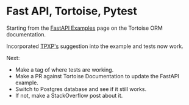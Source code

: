 # Fast API, Tortoise, Pytest

Starting from the [FastAPI Examples](https://tortoise.github.io/examples/fastapi.html)
page on the Tortoise ORM documentation.

Incorporated [TPXP's](https://github.com/tortoise/tortoise-orm/issues/1029#issuecomment-1090036796)
suggestion into the example and tests now work.

Next:
* Make a tag of where tests are working.
* Make a PR against Tortoise Documentation to update the FastAPI example.
* Switch to Postgres database and see if it still works.
* If not, make a StackOverflow post about it.